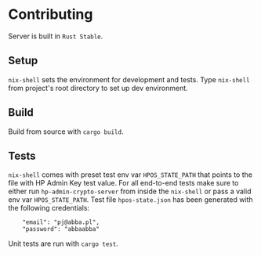 # Contributing

Server is built in `Rust Stable`.

## Setup
`nix-shell` sets the environment for development and tests. Type `nix-shell` from project's root directory to set up dev environment.

## Build
Build from source with `cargo build`.

## Tests
`nix-shell` comes with preset test env var `HPOS_STATE_PATH` that points to the file with HP Admin Key test value. For all end-to-end tests make sure to either run `hp-admin-crypto-server` from inside the `nix-shell` or pass a valid env var `HPOS_STATE_PATH`. Test file `hpos-state.json` has been generated with the following credentials:
```
	"email": "pj@abba.pl",
	"password": "abbaabba"
```

Unit tests are run with `cargo test`.